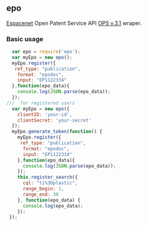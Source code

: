epo
----------

[Espacenet](http://worldwide.espacenet.com/?locale=en_EP) Open Patent Service API [OPS v.3.1](https://developers.epo.org/?) wraper.

### Basic usage

```javascript
  var epo = require('epo');
  var myEpo = new epo();
  myEpo.register({
   ref_type: "publication",
    format: "epodoc",
    input: "EP1122334"
  },function(epo_data){
    console.log(JSON.parse(epo_data));
  });
///  for registered users
  var myEpo = new epo({
    clientID: 'your-id',
    clientSecret: 'your-secret'
  });
  myEpo.generate_token(function() {
    myEpo.register({
     ref_type: "publication",
      format: "epodoc",
      input: "EP1122334"
    },function(epo_data){
      console.log(JSON.parse(epo_data));
    });
    this.register_search({
      cql: "ti%3Dplastic",
      range_begin: 1,
      range_end: 30
    }, function(epo_data) {
      console.log(epo_data);
    });
 });

```
